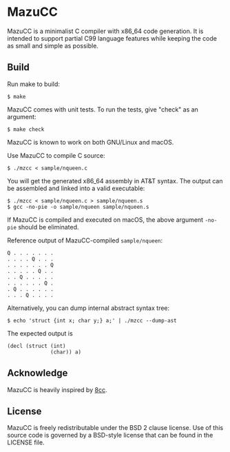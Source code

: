 # MazuCC

MazuCC is a minimalist C compiler with x86_64 code generation.
It is intended to support partial C99 language features while keeping the code
as small and simple as possible.


## Build

Run make to build:
```shell
$ make
```

MazuCC comes with unit tests. To run the tests, give "check" as an argument:
```shell
$ make check
```

MazuCC is known to work on both GNU/Linux and macOS.

Use MazuCC to compile C source:
```shell
$ ./mzcc < sample/nqueen.c
```

You will get the generated x86_64 assembly in AT&T syntax. The output can be
assembled and linked into a valid executable:
```shell
$ ./mzcc < sample/nqueen.c > sample/nqueen.s
$ gcc -no-pie -o sample/nqueen sample/nqueen.s
```

If MazuCC is compiled and executed on macOS, the above argument `-no-pie`
should be eliminated.

Reference output of MazuCC-compiled `sample/nqueen`:
```
Q . . . . . . .
. . . . Q . . .
. . . . . . . Q
. . . . . Q . .
. . Q . . . . .
. . . . . . Q .
. Q . . . . . .
. . . Q . . . .
```

Alternatively, you can dump internal abstract syntax tree:
```shell
$ echo 'struct {int x; char y;} a;' | ./mzcc --dump-ast
```

The expected output is
```
(decl (struct (int)
              (char)) a)
```

## Acknowledge

MazuCC is heavily inspired by [8cc](https://github.com/rui314/8cc).

## License

MazuCC is freely redistributable under the BSD 2 clause license. Use of
this source code is governed by a BSD-style license that can be found in the
LICENSE file.
